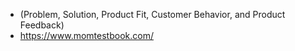 - (Problem, Solution, Product Fit, Customer Behavior, and Product Feedback)
- https://www.momtestbook.com/